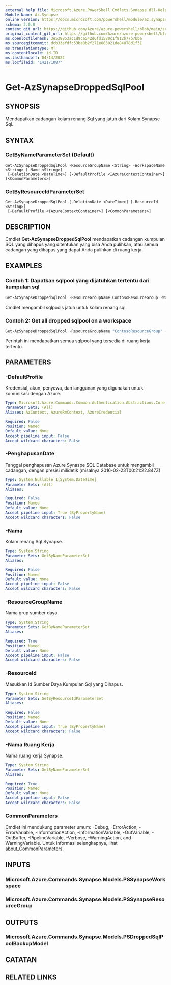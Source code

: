 ```yaml
---
external help file: Microsoft.Azure.PowerShell.Cmdlets.Synapse.dll-Help.xml
Module Name: Az.Synapse
online version: https://docs.microsoft.com/powershell/module/az.synapse/get-azsynapsedroppedsqlpool
schema: 2.0.0
content_git_url: https://github.com/Azure/azure-powershell/blob/main/src/Synapse/Synapse/help/Get-AzSynapseDroppedSqlPool.md
original_content_git_url: https://github.com/Azure/azure-powershell/blob/main/src/Synapse/Synapse/help/Get-AzSynapseDroppedSqlPool.md
ms.openlocfilehash: 3e538853ac1d9ca542d6fd1580c1f812b77b7bba
ms.sourcegitcommit: dcb33efdfc53ba0b2f271e883021de84878d1f31
ms.translationtype: MT
ms.contentlocale: id-ID
ms.lasthandoff: 04/14/2022
ms.locfileid: "142171087"
---
```

# Get-AzSynapseDroppedSqlPool

## SYNOPSIS
Mendapatkan cadangan kolam renang Sql yang jatuh dari Kolam Synapse Sql.

## SYNTAX

### GetByNameParameterSet (Default)
```
Get-AzSynapseDroppedSqlPool -ResourceGroupName <String> -WorkspaceName <String> [-Name <String>]
 [-DeletionDate <DateTime>] [-DefaultProfile <IAzureContextContainer>] [<CommonParameters>]
```

### GetByResourceIdParameterSet
```
Get-AzSynapseDroppedSqlPool [-DeletionDate <DateTime>] [-ResourceId <String>]
 [-DefaultProfile <IAzureContextContainer>] [<CommonParameters>]
```

## DESCRIPTION
Cmdlet **Get-AzSynapseDroppedSqlPool** mendapatkan cadangan kumpulan SQL yang dihapus yang ditentukan yang bisa Anda pulihkan, atau semua cadangan yang dihapus yang dapat Anda pulihkan di ruang kerja. 

## EXAMPLES

### Contoh 1: Dapatkan sqlpool yang dijatuhkan tertentu dari kumpulan sql
```powershell
Get-AzSynapseDroppedSqlPool -ResourceGroupName ContosoResourceGroup -WorkspaceName ContosoWorkspace -Name "ContosoSqlPool"
```

Cmdlet mengambil sqlpools jatuh untuk kolam renang sql.

### Contoh 2: Get all dropped sqlpool on a workspace
```powershell
Get-AzSynapseDroppedSqlPool -ResourceGroupName "ContosoResourceGroup" -WorkspaceName "ContosoWorkspace"
```

Perintah ini mendapatkan semua sqlpool yang tersedia di ruang kerja tertentu.

## PARAMETERS

### -DefaultProfile
Kredensial, akun, penyewa, dan langganan yang digunakan untuk komunikasi dengan Azure.

```yaml
Type: Microsoft.Azure.Commands.Common.Authentication.Abstractions.Core.IAzureContextContainer
Parameter Sets: (All)
Aliases: AzContext, AzureRmContext, AzureCredential

Required: False
Position: Named
Default value: None
Accept pipeline input: False
Accept wildcard characters: False
```

### -PenghapusanDate
Tanggal penghapusan Azure Synaspe SQL Database untuk mengambil cadangan, dengan presisi milidetik (misalnya 2016-02-23T00:21:22.847Z)

```yaml
Type: System.Nullable`1[System.DateTime]
Parameter Sets: (All)
Aliases:

Required: False
Position: Named
Default value: None
Accept pipeline input: True (ByPropertyName)
Accept wildcard characters: False
```

### -Nama
Kolam renang Sql Synapse.

```yaml
Type: System.String
Parameter Sets: GetByNameParameterSet
Aliases:

Required: False
Position: Named
Default value: None
Accept pipeline input: False
Accept wildcard characters: False
```

### -ResourceGroupName
Nama grup sumber daya.

```yaml
Type: System.String
Parameter Sets: GetByNameParameterSet
Aliases:

Required: True
Position: Named
Default value: None
Accept pipeline input: False
Accept wildcard characters: False
```

### -ResourceId
Masukkan Id Sumber Daya Kumpulan Sql yang Dihapus.

```yaml
Type: System.String
Parameter Sets: GetByResourceIdParameterSet
Aliases:

Required: False
Position: Named
Default value: None
Accept pipeline input: True (ByPropertyName)
Accept wildcard characters: False
```

### -Nama Ruang Kerja
Nama ruang kerja Synapse.

```yaml
Type: System.String
Parameter Sets: GetByNameParameterSet
Aliases:

Required: True
Position: Named
Default value: None
Accept pipeline input: False
Accept wildcard characters: False
```

### CommonParameters
Cmdlet ini mendukung parameter umum: -Debug, -ErrorAction, -ErrorVariable, -InformationAction, -InformationVariable, -OutVariable, -OutBuffer, -PipelineVariable, -Verbose, -WarningAction, and -WarningVariable. Untuk informasi selengkapnya, lihat [about_CommonParameters](http://go.microsoft.com/fwlink/?LinkID=113216).

## INPUTS

### Microsoft.Azure.Commands.Synapse.Models.PSSynapseWorkspace

### Microsoft.Azure.Commands.Synapse.Models.PSSynapseResourceGroup

## OUTPUTS

### Microsoft.Azure.Commands.Synapse.Models.PSDroppedSqlPoolBackupModel

## CATATAN

## RELATED LINKS
